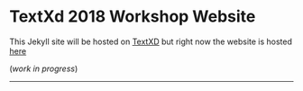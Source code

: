# TextXd 2018 Workshop Website

This Jekyll site will be hosted on [TextXD](http://www.textxd.org/) but right now the website is hosted [here](https://textxd2018.github.io)

(*work in progress*)

---

